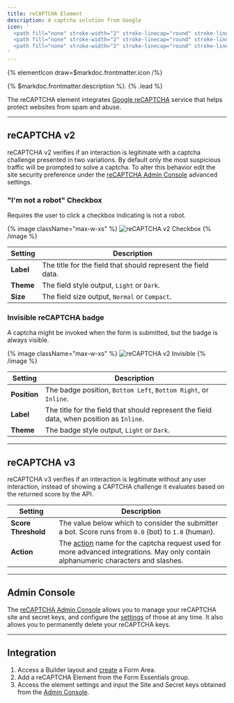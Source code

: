 ```yaml
---
title: reCAPTCHA Element
description: A captcha solution from Google
icon: '
  <path fill="none" stroke-width="2" stroke-linecap="round" stroke-linejoin="round" d="M1.806 16.304c0 .173.004.345.012.516v9.745l2.694-2.694a12.002 12.002 0 0 0 9.317 4.423c3.91 0 7.384-1.866 9.58-4.757l-4.416-4.462a5.858 5.858 0 0 1-1.789 2.007c-.771.602-1.864 1.093-3.375 1.093-.182 0-.323-.021-.427-.061a5.824 5.824 0 0 1-4.451-2.681l3.126-3.126c-3.959.016-8.432.025-10.271-.002"/>
  <path fill="none" stroke-width="2" stroke-linecap="round" stroke-linejoin="round" d="M28.194 13.7a12.648 12.648 0 0 0-.012-.516V3.439l-2.694 2.694c-2.205-2.699-4.485-4.427-8.243-4.427v6.025c1.818.469 3.06 1.27 3.804 2.84l-3.126 3.126c3.959-.015 8.432-.025 10.271.002"/>
  <path fill="none" stroke-width="2" stroke-linecap="round" stroke-linejoin="round" d="M13.795 1.706c-.173 0-.344.005-.515.012H3.534l2.694 2.694c-2.699 2.205-4.407 7.245-4.405 8.408 0 0 6.177-.019 6.2-.011.148-1.872 1.144-3.002 2.643-3.958l3.126 3.126c-.015-3.959-.024-8.432.002-10.271"/>
'
---
```


{% elementIcon draw=$markdoc.frontmatter.icon /%}

{% $markdoc.frontmatter.description %}. {% .lead %}

The reCAPTCHA element integrates [Google reCAPTCHA](https://developers.google.com/recaptcha) service that helps protect websites from spam and abuse.

---

## reCAPTCHA v2

reCAPTCHA v2 verifies if an interaction is legitimate with a captcha challenge presented in two variations. By default only the most suspicious traffic will be prompted to solve a captcha. To alter this behavior edit the site security preference under the [reCAPTCHA Admin Console](#admin-console) advanced settings.

### "I'm not a robot" Checkbox

Requires the user to click a checkbox indicating is not a robot.

{% image className="max-w-xs" %}
![reCAPTCHA v2 Checkbox](/assets/ytp/forms/captcha/recaptcha-checkbox.gif)
{% /image %}

| Setting | Description |
| ------- | ----------- |
| **Label** | The title for the field that should represent the field data. |
| **Theme** | The field style output, `Light` or `Dark`. |
| **Size** | The field size output, `Normal` or `Compact`. |

### Invisible reCAPTCHA badge

A captcha might be invoked when the form is submitted, but the badge is always visible.

{% image className="max-w-xs" %}
![reCAPTCHA v2 Invisible](/assets/ytp/forms/captcha/recaptcha-invisible.png)
{% /image %}

| Setting | Description |
| ------- | ----------- |
| **Position** | The badge position, `Bottom Left`, `Bottom Right`, or `Inline`. |
| **Label** | The title for the field that should represent the field data, when position as `Inline`.|
| **Theme** | The badge style output, `Light` or `Dark`. |

---

## reCAPTCHA v3

reCAPTCHA v3 verifies if an interaction is legitimate without any user interaction, instead of showing a CAPTCHA challenge it evaluates based on the returned score by the API.

| Setting | Description |
| ------- | ----------- |
| **Score Threshold** | The value below which to consider the submitter a bot. Score runs from `0.0` (bot) to `1.0` (human). |
| **Action** | The [action](https://developers.google.com/recaptcha/docs/v3#actions) name for the captcha request used for more advanced integrations. May only contain alphanumeric characters and slashes. |

---

## Admin Console

The [reCAPTCHA Admin Console](https://www.google.com/recaptcha/admin) allows you to manage your reCAPTCHA site and secret keys, and configure the [settings](https://developers.google.com/recaptcha/docs/settings) of those at any time. It also allows you to permanently delete your reCAPTCHA keys.

---

## Integration

1. Access a Builder layout and [create](../../setup#creating-a-form) a Form Area.
1. Add a reCAPTCHA Element from the Form Essentials group.
1. Access the element settings and input the Site and Secret keys obtained from the [Admin Console](#admin-console).
